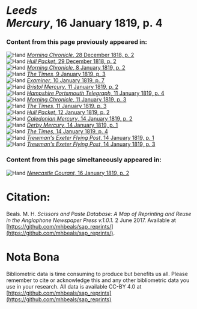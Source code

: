 # *Leeds Mercury*, 16 January 1819, p. 4  
  
### Content from this page previously appeared in:  
![Hand](http://scissorsandpaste.net/wp-content/uploads/2017/06/smallhandpointer.png) [*Morning Chronicle*, 28 December 1818, p. 2](https://mhbeals.github.io/sap_html/Morning-Chronicle/Morning-Chronicle-28-December-1818-p-2)  
![Hand](http://scissorsandpaste.net/wp-content/uploads/2017/06/smallhandpointer.png) [*Hull Packet*, 29 December 1818, p. 2](https://mhbeals.github.io/sap_html/Hull-Packet/Hull-Packet-29-December-1818-p-2)  
![Hand](http://scissorsandpaste.net/wp-content/uploads/2017/06/smallhandpointer.png) [*Morning Chronicle*, 8 January 1819, p. 2](https://mhbeals.github.io/sap_html/Morning-Chronicle/Morning-Chronicle-8-January-1819-p-2)  
![Hand](http://scissorsandpaste.net/wp-content/uploads/2017/06/smallhandpointer.png) [*The Times*, 9 January 1819, p. 3](https://mhbeals.github.io/sap_html/The-Times/The-Times-9-January-1819-p-3)  
![Hand](http://scissorsandpaste.net/wp-content/uploads/2017/06/smallhandpointer.png) [*Examiner*, 10 January 1819, p. 7](https://mhbeals.github.io/sap_html/Examiner/Examiner-10-January-1819-p-7)  
![Hand](http://scissorsandpaste.net/wp-content/uploads/2017/06/smallhandpointer.png) [*Bristol Mercury*, 11 January 1819, p. 2](https://mhbeals.github.io/sap_html/Bristol-Mercury/Bristol-Mercury-11-January-1819-p-2)  
![Hand](http://scissorsandpaste.net/wp-content/uploads/2017/06/smallhandpointer.png) [*Hampshire Portsmouth Telegraph*, 11 January 1819, p. 4](https://mhbeals.github.io/sap_html/Hampshire-Portsmouth-Telegraph/Hampshire-Portsmouth-Telegraph-11-January-1819-p-4)  
![Hand](http://scissorsandpaste.net/wp-content/uploads/2017/06/smallhandpointer.png) [*Morning Chronicle*, 11 January 1819, p. 3](https://mhbeals.github.io/sap_html/Morning-Chronicle/Morning-Chronicle-11-January-1819-p-3)  
![Hand](http://scissorsandpaste.net/wp-content/uploads/2017/06/smallhandpointer.png) [*The Times*, 11 January 1819, p. 3](https://mhbeals.github.io/sap_html/The-Times/The-Times-11-January-1819-p-3)  
![Hand](http://scissorsandpaste.net/wp-content/uploads/2017/06/smallhandpointer.png) [*Hull Packet*, 12 January 1819, p. 2](https://mhbeals.github.io/sap_html/Hull-Packet/Hull-Packet-12-January-1819-p-2)  
![Hand](http://scissorsandpaste.net/wp-content/uploads/2017/06/smallhandpointer.png) [*Caledonian Mercury*, 14 January 1819, p. 2](https://mhbeals.github.io/sap_html/Caledonian-Mercury/Caledonian-Mercury-14-January-1819-p-2)  
![Hand](http://scissorsandpaste.net/wp-content/uploads/2017/06/smallhandpointer.png) [*Derby Mercury*, 14 January 1819, p. 1](https://mhbeals.github.io/sap_html/Derby-Mercury/Derby-Mercury-14-January-1819-p-1)  
![Hand](http://scissorsandpaste.net/wp-content/uploads/2017/06/smallhandpointer.png) [*The Times*, 14 January 1819, p. 4](https://mhbeals.github.io/sap_html/The-Times/The-Times-14-January-1819-p-4)  
![Hand](http://scissorsandpaste.net/wp-content/uploads/2017/06/smallhandpointer.png) [*Trewman's Exeter Flying Post*, 14 January 1819, p. 1](https://mhbeals.github.io/sap_html/Trewman's-Exeter-Flying-Post/Trewman's-Exeter-Flying-Post-14-January-1819-p-1)  
![Hand](http://scissorsandpaste.net/wp-content/uploads/2017/06/smallhandpointer.png) [*Trewman's Exeter Flying Post*, 14 January 1819, p. 3](https://mhbeals.github.io/sap_html/Trewman's-Exeter-Flying-Post/Trewman's-Exeter-Flying-Post-14-January-1819-p-3)  
  
### Content from this page simeltaneously appeared in:  
![Hand](http://scissorsandpaste.net/wp-content/uploads/2017/06/smallhandpointer.png) [*Newcastle Courant*, 16 January 1819, p. 2](https://mhbeals.github.io/sap_html/Newcastle-Courant/Newcastle-Courant-16-January-1819-p-2)  


# Citation: 

Beals. M. H. *Scissors and Paste Database: A Map of Reprinting and Reuse in the Anglophone Newspaper Press v.1.0.1.* 2 June 2017. Available at [https://github.com/mhbeals/sap_reprints/](https://github.com/mhbeals/sap_reprints/). 

# Nota Bona

Bibliometric data is time consuming to produce but benefits us all. Please remember to cite or acknowledge this and any other bibliometric data you use in your research. All data is available CC-BY 4.0 at [https://github.com/mhbeals/sap_reprints](https://github.com/mhbeals/sap_reprints)